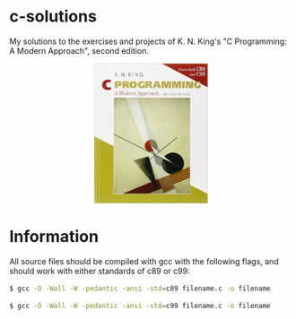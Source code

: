# c-solutions
My solutions to the exercises and projects of K. N. King's "C Programming: A
Modern Approach", second edition. 

<p align="center">
<img src="cover.jpg" width="203" height="250"/>
</p>

# Information
All source files should be compiled with gcc with the following flags, and should work with either standards of c89 or c99:
```sh
$ gcc -O -Wall -W -pedantic -ansi -std=c89 filename.c -o filename
```

```sh
$ gcc -O -Wall -W -pedantic -ansi -std=c99 filename.c -o filename
```

